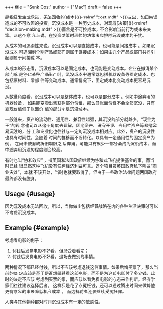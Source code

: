 +++
title = "Sunk Cost"
author = ["Max"]
draft = false
+++

是指已发生或承诺、无法回收的[成本]({{<relref "cost.md#" >}})支出，如因失误造成的不可收回的投资。沉没成本是
一种历史成本，对现有[决策]({{<relref "decision-making.md#" >}})而言是不可控成本，不会影响当前行为或未来决策。从这个意
义上说，在投资决策时理性的决策者应排除沉没成本的干扰。

从成本的可追溯性来说，沉没成本可以是直接成本，也可能是间接成本 。如果沉没成本
可追溯到个别产品或部门则属于直接成本；如果由几个产品或部门共同引起则属于间接成
本。

从成本的形态看，沉没成本可以是固定成本，也可能是变动成本。企业在撤消某个部门或
是停止某种产品生产时，沉没成本中通常既包括机器设备等固定成本，也包括原材料、零部
件等变动成本。通常情况下，固定成本比变动成本更容易沉没。

从数量角度看，沉没成本可以是整体成本，也可以是部分成本 。例如中途弃用的机器设备，
如果能变卖出售获得部分价值，那么其账面价值不会全部沉没，只有变现价值低于账面价
值的部分才是沉没成本。

一般说来，资产的流动性、通用性、兼容性越强，其沉没的部分就越少。“现金为王”的观
念也可以从这个角度去理解。固定资产、研究开发、专用性资产等都是容 易沉没的，分
工和专业化也往往与一定的沉没成本相对应。此外，资产的沉没性也具有时间性，会随着
时间的推移而不断转化。以具有一定通用性的固定资产为例， 在尚未使用或折旧期限之
后弃用，可能只有很少一部分会成为沉没成本，而中途弃用沉没的程度则会较高。

有时也叫“协和效应” ，指英国和法国政府继续为协和式飞机提供基金的事，而当时已经
很显然这种飞机没有任何经济利益可言。这个项目被英国政府私下叫做“商业灾难”，本就
不该开始，当时也就要取消了，但由于一些政治法律问题两国政府最终都没有脱身。


## Usage {#usage}

因为沉没成本无法回收，所以，当你做出包括经营战略在内的各种生活决策时可以不考虑沉没成本。


## Example {#example}

考虑看电影的例子：

1.  付钱后发觉电影不好看，但忍受着看完；
2.  付钱后发觉电影不好看，退场去做别的事情。

两种情况下都已经付钱，所以不应该考虑退钱这件事情。如果后悔买票了，那么当前的决
定应该是基于是否想继续看这部电影，而不是为这部电影付了多少钱。此时的决定不应该
考虑到买票的事，而应该以看免费电影的心态来作判断。经济学家们往往建议选择后者，
这样只是花了点冤枉钱，还可以通过腾出时间来做其他更有意义的事来降低机会成本 ，
而选择前者还要继续受冤枉罪。

人类与其他物种都对时间沉没成本有一定的敏感性。
